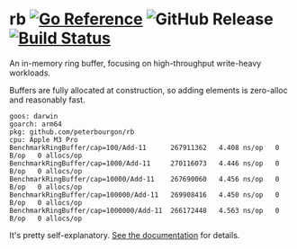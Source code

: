 # rb [![Go Reference](https://pkg.go.dev/badge/github.com/peterbourgon/rb.svg)](https://pkg.go.dev/github.com/peterbourgon/rb) ![GitHub Release](https://img.shields.io/github/v/release/peterbourgon/rb?style=flat-square) [![Build Status](https://github.com/peterbourgon/rb/actions/workflows/test.yaml/badge.svg)](https://github.com/peterbourgon/rb/actions/workflows/test.yaml)

An in-memory ring buffer, focusing on high-throughput write-heavy workloads.

Buffers are fully allocated at construction, so adding elements is zero-alloc and reasonably fast.

```
goos: darwin
goarch: arm64
pkg: github.com/peterbourgon/rb
cpu: Apple M3 Pro
BenchmarkRingBuffer/cap=100/Add-11      267911362   4.408 ns/op   0 B/op   0 allocs/op
BenchmarkRingBuffer/cap=1000/Add-11     270116073   4.446 ns/op   0 B/op   0 allocs/op
BenchmarkRingBuffer/cap=10000/Add-11    267690060   4.456 ns/op   0 B/op   0 allocs/op
BenchmarkRingBuffer/cap=100000/Add-11   269908416   4.450 ns/op   0 B/op   0 allocs/op
BenchmarkRingBuffer/cap=1000000/Add-11  266172448   4.563 ns/op   0 B/op   0 allocs/op
```

It's pretty self-explanatory. [See the documentation](https://pkg.go.dev/github.com/peterbourgon/rb) for details.
